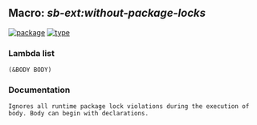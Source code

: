 ## Macro: ***sb-ext:without-package-locks***
[![package](https://img.shields.io/badge/Package-SB--EXT-5f9ea0.svg?style=social&colorA=999999)](../) [![type](https://img.shields.io/badge/Type-Macro-5f9ea0.svg?style=social&colorA=999999)](../#macro) 
### Lambda list
```
(&BODY BODY)
```
### Documentation
```
Ignores all runtime package lock violations during the execution of
body. Body can begin with declarations.
```
